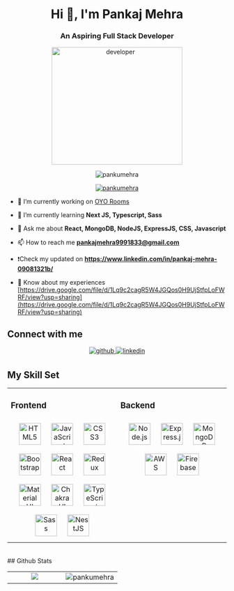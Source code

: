 <h1 align="center">Hi 👋, I'm Pankaj Mehra</h1>

<h3 align="center">An Aspiring Full Stack Developer</h3>

<p align="center"><img src="https://cdn.dribbble.com/users/1090020/screenshots/3901343/________-5.gif" alt="developer" width="300px" height="270px" /></p>

<p align="center"> <img src="https://komarev.com/ghpvc/?username=pankumehra&label=Profile%20views&color=0e75b6&style=flat" alt="pankumehra" /></p>

<p align="center"> <a href="https://github.com/ryo-ma/github-profile-trophy"><img src="https://github-profile-trophy.vercel.app/?username=pankumehra" alt="pankumehra" /></a> </p>


- 🔭 I’m currently working on [OYO Rooms](https://silver-axolotl-5d928f.netlify.app/)

- 🌱 I’m currently learning **Next JS, Typescript, Sass**

- 💬 Ask me about **React, MongoDB, NodeJS, ExpressJS, CSS, Javascript**

- 📫 How to reach me **pankajmehra9991833@gmail.com**

- ❗️Check my updated on **https://www.linkedin.com/in/pankaj-mehra-09081321b/** 

- 📄 Know about my experiences [https://drive.google.com/file/d/1Lq9c2cagR5W4JGQos0H9UjStfpLoFWRF/view?usp=sharing](https://drive.google.com/file/d/1Lq9c2cagR5W4JGQos0H9UjStfpLoFWRF/view?usp=sharing)

## Connect with me  
<div align="center">
<a href="https://github.com/https://github.com/PankuMehra/" target="_blank">
<img src=https://img.shields.io/badge/github-%2324292e.svg?&style=for-the-badge&logo=github&logoColor=white alt=github style="margin-bottom: 5px;" />
</a>
<a href="https://linkedin.com/in/https://www.linkedin.com/in/pankaj-mehra-09081321b/" target="_blank">
<img src=https://img.shields.io/badge/linkedin-%231E77B5.svg?&style=for-the-badge&logo=linkedin&logoColor=white alt=linkedin style="margin-bottom: 5px;" />
</a>  
</div>  

## My Skill Set  
<table><tr><td valign="top" width="50%">

### Frontend  
<div align="center">  
<a href="https://en.wikipedia.org/wiki/HTML5" target="_blank"><img style="margin: 10px" src="https://profilinator.rishav.dev/skills-assets/html5-original-wordmark.svg" alt="HTML5" height="50" /></a>  
<a href="https://www.javascript.com/" target="_blank"><img style="margin: 10px" src="https://profilinator.rishav.dev/skills-assets/javascript-original.svg" alt="JavaScript" height="50" /></a>  
<a href="https://www.w3schools.com/css/" target="_blank"><img style="margin: 10px" src="https://profilinator.rishav.dev/skills-assets/css3-original-wordmark.svg" alt="CSS3" height="50" /></a>  
<a href="https://getbootstrap.com/docs/3.4/javascript/" target="_blank"><img style="margin: 10px" src="https://profilinator.rishav.dev/skills-assets/bootstrap-plain.svg" alt="Bootstrap" height="50" /></a>  
<a href="https://reactjs.org/" target="_blank"><img style="margin: 10px" src="https://profilinator.rishav.dev/skills-assets/react-original-wordmark.svg" alt="React" height="50" /></a>  
<a href="https://redux.js.org/" target="_blank"><img style="margin: 10px" src="https://profilinator.rishav.dev/skills-assets/redux-original.svg" alt="Redux" height="50" /></a>  
<a href="https://mui.com/" target="_blank"><img style="margin: 10px" src="https://profilinator.rishav.dev/skills-assets/mui.png" alt="Material UI" height="50" /></a>  
<a href="https://chakra-ui.com/" target="_blank"><img style="margin: 10px" src="https://profilinator.rishav.dev/skills-assets/chakraui.png" alt="Chakra UI" height="50" /></a>  
<a href="https://www.typescriptlang.org/" target="_blank"><img style="margin: 10px" src="https://profilinator.rishav.dev/skills-assets/typescript-original.svg" alt="TypeScript" height="50" /></a>  
<a href="https://sass-lang.com/" target="_blank"><img style="margin: 10px" src="https://profilinator.rishav.dev/skills-assets/sass-original.svg" alt="Sass" height="50" /></a>  
<a href="https://nestjs.com/" target="_blank"><img style="margin: 10px" src="https://profilinator.rishav.dev/skills-assets/nestjs.svg" alt="NestJS" height="50" /></a> 
</div>

</td><td valign="top" width="50%">



### Backend  
<div align="center">  
<a href="https://nodejs.org/" target="_blank"><img style="margin: 10px" src="https://profilinator.rishav.dev/skills-assets/nodejs-original-wordmark.svg" alt="Node.js" height="50" /></a>  
<a href="https://expressjs.com/" target="_blank"><img style="margin: 10px" src="https://profilinator.rishav.dev/skills-assets/express-original-wordmark.svg" alt="Express.js" height="50" /></a>  
<a href="https://www.mongodb.com/" target="_blank"><img style="margin: 10px" src="https://profilinator.rishav.dev/skills-assets/mongodb-original-wordmark.svg" alt="MongoDB" height="50" /></a>  
<a href="https://aws.amazon.com/" target="_blank"><img style="margin: 10px" src="https://profilinator.rishav.dev/skills-assets/amazonwebservices-original-wordmark.svg" alt="AWS" height="50" /></a>  
<a href="https://firebase.google.com/" target="_blank"><img style="margin: 10px" src="https://profilinator.rishav.dev/skills-assets/firebase.png" alt="Firebase" height="50" /></a>  
</div>
</td></tr></table>
<br/>  
## Github Stats   

<table><tr><td valign="top" width="50%">
<div align="center"><img src="https://github-readme-stats.vercel.app/api?username=pankumehra&show_icons=true&count_private=true&hide_border=true" align="center" /></div>

</td><td valign="top" width="50%">

<div align="center"><img align="center" src="https://github-readme-streak-stats.herokuapp.com/?user=pankumehra&" alt='pankumehra' align="center" /></div>

</td></tr></table>  

